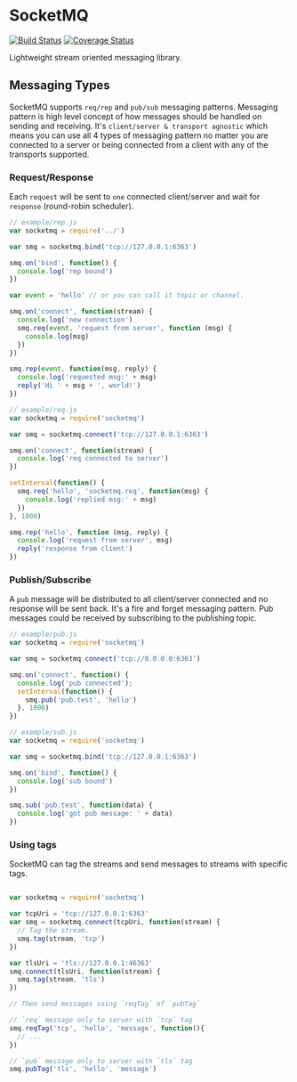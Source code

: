 # SocketMQ

[![Build Status](https://travis-ci.org/lsm/SocketMQ.svg?branch=master)](https://travis-ci.org/lsm/SocketMQ)
[![Coverage Status](https://coveralls.io/repos/github/lsm/SocketMQ/badge.svg?branch=master)](https://coveralls.io/github/lsm/SocketMQ?branch=master)

Lightweight stream oriented messaging library.

## Messaging Types
SocketMQ supports `req/rep` and `pub/sub` messaging patterns. Messaging pattern is high level concept of how messages should be handled on sending and receiving. It's `client/server & transport agnostic` which means you can use all 4 types of messaging pattern no matter you are connected to a server or being connected from a client with any of the transports supported.

### Request/Response
Each `request` will be sent to `one` connected client/server and wait for `response` (round-robin scheduler).

```javascript
// example/rep.js
var socketmq = require('../')

var smq = socketmq.bind('tcp://127.0.0.1:6363')

smq.on('bind', function() {
  console.log('rep bound')
})

var event = 'hello' // or you can call it topic or channel.

smq.on('connect', function(stream) {
  console.log('new connection')
  smq.req(event, 'request from server', function (msg) {
    console.log(msg)
  })
})

smq.rep(event, function(msg, reply) {
  console.log('requested msg:' + msg)
  reply('Hi ' + msg + ', world!')
})
```

```javascript
// example/req.js
var socketmq = require('socketmq')

var smq = socketmq.connect('tcp://127.0.0.1:6363')

smq.on('connect', function(stream) {
  console.log('req connected to server')
})

setInterval(function() {
  smq.req('hello', 'socketmq.req', function(msg) {
    console.log('replied msg:' + msg)
  })
}, 1000)

smq.rep('hello', function (msg, reply) {
  console.log('request from server', msg)
  reply('response from client')
})
```

### Publish/Subscribe
A `pub` message will be distributed to all client/server connected and no response will be sent back. It's a fire and forget messaging pattern. Pub messages could be received by subscribing to the publishing topic.

```javascript
// example/pub.js
var socketmq = require('socketmq')

var smq = socketmq.connect('tcp://0.0.0.0:6363')

smq.on('connect', function() {
  console.log('pub connected');
  setInterval(function() {
    smq.pub('pub.test', 'hello')
  }, 1000)
})
```

```javascript
// example/sub.js
var socketmq = require('socketmq')

var smq = socketmq.bind('tcp://127.0.0.1:6363')

smq.on('bind', function() {
  console.log('sub bound')
})

smq.sub('pub.test', function(data) {
  console.log('got pub message: ' + data)
})
```

### Using tags

SocketMQ can tag the streams and send messages to streams with specific tags.


```javascript

var socketmq = require('socketmq')

var tcpUri = 'tcp://127.0.0.1:6363'
var smq = socketmq.connect(tcpUri, function(stream) {
  // Tag the stream.
  smq.tag(stream, 'tcp')
})

var tlsUri = 'tls://127.0.0.1:46363'
smq.connect(tlsUri, function(stream) {
  smq.tag(stream, 'tls')
})

// Then send messages using `reqTag` of `pubTag`

// `req` message only to server with `tcp` tag
smq.reqTag('tcp', 'hello', 'message', function(){
  // ...
})

// `pub` message only to server with `tls` tag
smq.pubTag('tls', 'hello', 'message')

```
